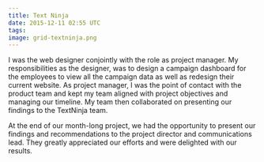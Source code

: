 ```yaml
---
title: Text Ninja
date: 2015-12-11 02:55 UTC
tags:
image: grid-textninja.png
---
```


I was the web designer conjointly with the role as project manager. My responsibilities as the designer, was to design a campaign dashboard for the employees to view all the campaign data as well as redesign their current website. As project manager, I was the point of contact with the product team and kept my team aligned with project objectives and managing our timeline. My team then collaborated on presenting our findings to the TextNinja team.

At the end of our month-long project, we had the opportunity to present our findings and recommendations to the project director and communications lead. They greatly appreciated our efforts and were delighted with our results. 